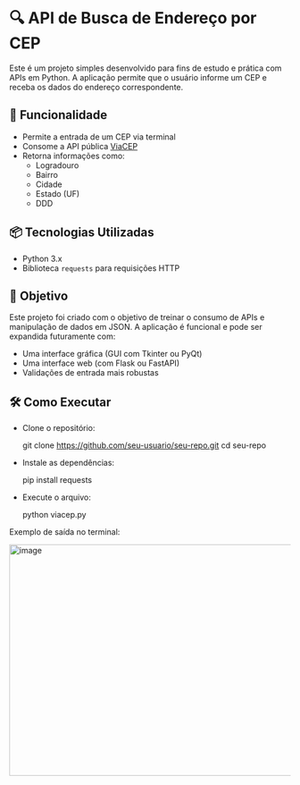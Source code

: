 # 🔍 API de Busca de Endereço por CEP

Este é um projeto simples desenvolvido para fins de estudo e prática com APIs em Python. A aplicação permite que o usuário informe um CEP e receba os dados do endereço correspondente.

## 🚀 Funcionalidade

- Permite a entrada de um CEP via terminal
- Consome a API pública [ViaCEP](https://viacep.com.br/)
- Retorna informações como:
  - Logradouro
  - Bairro
  - Cidade
  - Estado (UF)
  - DDD

## 📦 Tecnologias Utilizadas

- Python 3.x
- Biblioteca `requests` para requisições HTTP

## 📌 Objetivo

Este projeto foi criado com o objetivo de treinar o consumo de APIs e manipulação de dados em JSON. A aplicação é funcional e pode ser expandida futuramente com:

- Uma interface gráfica (GUI com Tkinter ou PyQt)
- Uma interface web (com Flask ou FastAPI)
- Validações de entrada mais robustas


## 🛠 Como Executar

- Clone o repositório:
  
  git clone https://github.com/seu-usuario/seu-repo.git
  cd seu-repo

- Instale as dependências:
  
  pip install requests

- Execute o arquivo:
  
  python viacep.py



Exemplo de saída no terminal:















<img width="628" height="414" alt="image" src="https://github.com/user-attachments/assets/6bb4dda3-78b1-4bf9-927f-f6ad7691e123" />



